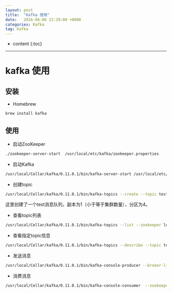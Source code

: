 ```yaml
---
layout: post
title:  "Kafka 使用"
date:   2016-06-06 12:29:00 +0800
categories: Kafka
tag: Kafka
---
```


* content
{:toc}

---

# kafka 使用

## 安装

* Homebrew

```bash
brew install kafka
```

## 使用

* 启动ZooKeeper

```bash
./zookeeper-server-start  /usr/local/etc/kafka/zookeeper.properties
```

* 启动Kafka

```bash
/usr/local/Cellar/kafka/0.11.0.1/bin/kafka-server-start /usr/local/etc/kafka/server.properties
```

* 创建topic

```bash
/usr/local/Cellar/kafka/0.11.0.1/bin/kafka-topics --create --topic test1  --replication-factor 1 --partitions 4 --zookeeper localhost:2181
```
这里创建了一个test消息队列，副本为1（小于等于集群数量），分区为4。

* 查看topic列表

```bash
/usr/local/Cellar/kafka/0.11.0.1/bin/kafka-topics --list --zookeeper localhost:2181
```

* 查看指定topic信息

```bash
/usr/local/Cellar/kafka/0.11.0.1/bin/kafka-topics --describe --topic test1 --zookeeper localhost:2181
```

* 发送消息

```bash
/usr/local/Cellar/kafka/0.11.0.1/bin/kafka-console-producer --broker-list localhost:9092 --topic test1
```

* 消费消息

```bash
/usr/local/Cellar/kafka/0.11.0.1/bin/kafka-console-consumer  --zookeeper localhost:2181  --topic test1 --from-beginning
```